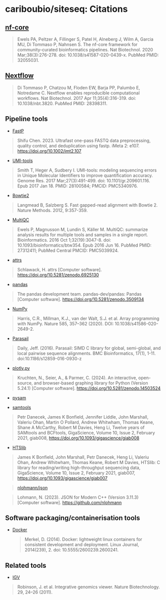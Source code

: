 # cariboubio/siteseq: Citations

## [nf-core](https://pubmed.ncbi.nlm.nih.gov/32055031/)

> Ewels PA, Peltzer A, Fillinger S, Patel H, Alneberg J, Wilm A, Garcia MU, Di Tommaso P, Nahnsen S. The nf-core framework for community-curated bioinformatics pipelines. Nat Biotechnol. 2020 Mar;38(3):276-278. doi: 10.1038/s41587-020-0439-x. PubMed PMID: 32055031.

## [Nextflow](https://pubmed.ncbi.nlm.nih.gov/28398311/)

> Di Tommaso P, Chatzou M, Floden EW, Barja PP, Palumbo E, Notredame C. Nextflow enables reproducible computational workflows. Nat Biotechnol. 2017 Apr 11;35(4):316-319. doi: 10.1038/nbt.3820. PubMed PMID: 28398311.

## Pipeline tools

- [FastP](https://github.com/OpenGene/fastp)

> Shifu Chen. 2023. Ultrafast one-pass FASTQ data preprocessing, quality control, and deduplication using fastp. iMeta 2: e107. https://doi.org/10.1002/imt2.107

- [UMI-tools](https://github.com/CGATOxford/UMI-tools)

> Smith T, Heger A, Sudbery I. UMI-tools: modeling sequencing errors in Unique Molecular Identifiers to improve quantification accuracy. Genome Res. 2017 Mar;27(3):491-499. doi: 10.1101/gr.209601.116. Epub 2017 Jan 18. PMID: 28100584; PMCID: PMC5340976.

- [Bowtie2](https://bowtie-bio.sourceforge.net/bowtie2/index.shtml)

> Langmead B, Salzberg S. Fast gapped-read alignment with Bowtie 2. Nature Methods. 2012, 9:357-359.

- [MultiQC](https://pubmed.ncbi.nlm.nih.gov/27312411/)

> Ewels P, Magnusson M, Lundin S, Käller M. MultiQC: summarize analysis results for multiple tools and samples in a single report. Bioinformatics. 2016 Oct 1;32(19):3047-8. doi: 10.1093/bioinformatics/btw354. Epub 2016 Jun 16. PubMed PMID: 27312411; PubMed Central PMCID: PMC5039924.

- [attrs](https://github.com/python-attrs/attrs)

> Schlawack, H. attrs [Computer software]. https://doi.org/10.5281/zenodo.6925130

- [pandas](https://pandas.pydata.org/)

> The pandas development team. pandas-dev/pandas: Pandas [Computer software]. https://doi.org/10.5281/zenodo.3509134

- [NumPy](https://numpy.org/)

> Harris, C.R., Millman, K.J., van der Walt, S.J. et al. Array programming with NumPy. Nature 585, 357–362 (2020). DOI: 10.1038/s41586-020-2649-2.

- [Parasail](https://github.com/jeffdaily/parasail)

> Daily, Jeff. (2016). Parasail: SIMD C library for global, semi-global, and local pairwise sequence alignments. BMC Bioinformatics, 17(1), 1-11. doi:10.1186/s12859-016-0930-z

- [plotly.py](https://github.com/plotly/plotly.py)

> Kruchten, N., Seier, A., & Parmer, C. (2024). An interactive, open-source, and browser-based graphing library for Python (Version 5.24.1) [Computer software]. https://doi.org/10.5281/zenodo.14503524

- [pysam](https://github.com/pysam-developers/pysam)

- [samtools](https://github.com/samtools/samtools)

> Petr Danecek, James K Bonfield, Jennifer Liddle, John Marshall, Valeriu Ohan, Martin O Pollard, Andrew Whitwham, Thomas Keane, Shane A McCarthy, Robert M Davies, Heng Li, Twelve years of SAMtools and BCFtools, GigaScience, Volume 10, Issue 2, February 2021, giab008, https://doi.org/10.1093/gigascience/giab008

- [HTSlib](https://github.com/samtools/htslib)

> James K Bonfield, John Marshall, Petr Danecek, Heng Li, Valeriu Ohan, Andrew Whitwham, Thomas Keane, Robert M Davies, HTSlib: C library for reading/writing high-throughput sequencing data, GigaScience, Volume 10, Issue 2, February 2021, giab007, https://doi.org/10.1093/gigascience/giab007

> [nlohmann/json](https://github.com/nlohmann/json)

> Lohmann, N. (2023). JSON for Modern C++ (Version 3.11.3) [Computer software]. https://github.com/nlohmann

## Software packaging/containerisation tools

- [Docker](https://dl.acm.org/doi/10.5555/2600239.2600241)

  > Merkel, D. (2014). Docker: lightweight linux containers for consistent development and deployment. Linux Journal, 2014(239), 2. doi: 10.5555/2600239.2600241.

## Related tools

- [IGV](https://igv.org/)

> Robinson, J. et al. Integrative genomics viewer. Nature Biotechnology. 29, 24–26 (2011).
